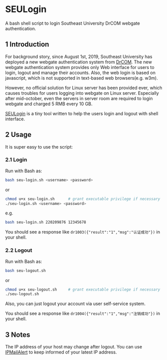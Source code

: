 # SEULogin
A bash shell script to login Southeast University DrCOM webgate authentication.

## 1  Introduction

For background story, since August 1st, 2019, Southeast University has deployed a new webgate authentication system from [DrCOM]( http://www.drcom.com.cn/ ). The new webgate authentication system provides only Web interface for users to login, logout and manage their accounts. Also, the web login is based on javascript, which is not supported in text-based web browsers(e.g. w3m).

However, no official solution for Linux server has been provided ever, which causes troubles for users logging into webgate on Linux server. Especially after mid-october, even the servers in server room are required to login webgate and charged 5 RMB every 10 GB.

[SEULogin](https://github.com/HearyShen/SEULogin) is a tiny tool written to help the users login and logout with shell interface.

## 2  Usage

It is super easy to use the script:

### 2.1  Login

Run with Bash as:

```bash
bash seu-login.sh <username> <password>
```

or 

```bash
chmod u+x seu-login.sh		# grant executable privilege if necessary
./seu-login.sh <username> <password>
```

e.g. 

```bash
bash seu-login.sh 220209876 12345678
```

You should see a response like `dr1003({"result":"1","msg":"认证成功"})` in your shell.

### 2.2  Logout

Run with Bash as:

```bash
bash seu-logout.sh
```

or 

```bash
chmod u+x seu-logout.sh		# grant executable privilege if necessary
./seu-logout.sh
```

Also, you can just logout your account via user self-service system.

You should see a response like `dr1004({"result":"1","msg":"注销成功"})` in your shell.

## 3  Notes

The IP address of your host may change after logout. You can use [IPMailAlert](https://github.com/HearyShen/IPMailAlert) to keep informed of your latest IP address.
